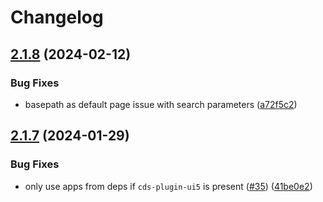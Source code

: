 # Changelog

## [2.1.8](https://github.com/geert-janklaps/cds-launchpad-plugin/compare/v2.1.7...v2.1.8) (2024-02-12)


### Bug Fixes

* basepath as default page issue with search parameters ([a72f5c2](https://github.com/geert-janklaps/cds-launchpad-plugin/commit/a72f5c22b9267e586bb1812fd33f030a8e220077))

## [2.1.7](https://github.com/geert-janklaps/cds-launchpad-plugin/compare/v2.1.6...v2.1.7) (2024-01-29)


### Bug Fixes

* only use apps from deps if `cds-plugin-ui5` is present ([#35](https://github.com/geert-janklaps/cds-launchpad-plugin/issues/35)) ([41be0e2](https://github.com/geert-janklaps/cds-launchpad-plugin/commit/41be0e28ef2e64c56f4fe82ab7bcfccc26443d0d))
